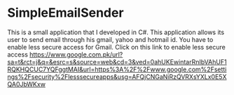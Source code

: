 # SimpleEmailSender
This is a small application that I developed in C#.
This application allows its user to send email through his gmail, yahoo and hotmail id. You have to enable less secure access for Gmail. Click on this link to enable less secure access 
https://www.google.com.pk/url?sa=t&rct=j&q=&esrc=s&source=web&cd=3&ved=0ahUKEwintarRnIbVAhUF1RQKHQCUC7YQFggtMAI&url=https%3A%2F%2Fwww.google.com%2Fsettings%2Fsecurity%2Flesssecureapps&usg=AFQjCNGaNiRzQVRXsYXLx0E5XQA0JbWKxw

